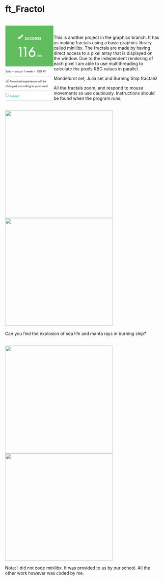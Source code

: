 
# ft_Fractol

<br>
<img align="left" height="250" src="https://github.com/42kmira/ft_Fractol/blob/master/resources/Untitled.png" />
<br>

This is another project in the graphics branch. It has us making fractals using a basic graphics library called minilibx. The fractals are
made by having direct access to a pixel array that is displayed on the window. Due to the independent rendering of each pixel I am able to use
multithreading to calculate the pixels RBG values in parallel.

Mandelbrot set, Julia set and Burning Ship fractals!

All the fractals zoom, and respond to mouse movements so use cautiously. Instructions should be found when the program runs.

<br>
<img align="top" height="350" width="350" src="https://github.com/MrColour/ft_Fractol/blob/master/resources/Screen%20Shot%202019-06-27%20at%206.00.08%20PM.png" />

<img height="350" width="350" src="https://github.com/MrColour/ft_Fractol/blob/master/resources/Screen%20Shot%202019-06-27%20at%205.56.39%20PM.png" />
<br>

Can you find the explosion of sea life and manta rays in burning ship?

<br>
<img align="top" height="350" width="350" src="https://github.com/MrColour/ft_Fractol/blob/master/resources/Peacock%20Manta%20Rays.png" />

<img align="top" height="350" width="350" src="https://github.com/MrColour/ft_Fractol/blob/master/resources/Peacock%20Manta%20Rays2.png" />
<br>

Note: I did not code minilibx. It was provided to us by our school. All the other work however was coded by me.
